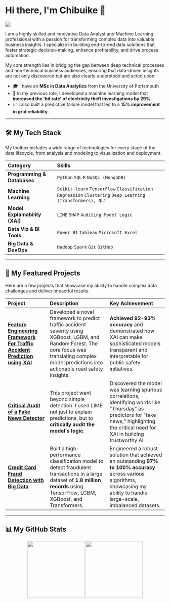 # Hi there, I'm Chibuike  👋

<a href="**[https://www.linkedin.com/in/chibuike-asuzu-2677401b5/]**"><img src="https://img.shields.io/badge/LinkedIn-0077B5?style=for-the-badge&logo=linkedin&logoColor=white"></a>

I am a highly skilled and innovative Data Analyst and Machine Learning professional with a passion for transforming complex data into valuable business insights. I specialize in building end-to-end data solutions that foster strategic decision-making, enhance profitability, and drive process automation.

My core strength lies in bridging the gap between deep technical processes and non-technical business audiences, ensuring that data-driven insights are not only discovered but are also clearly understood and acted upon.

- 🎓 I have an **MSc in Data Analytics** from the University of Portsmouth  
- 💼 In my previous role, I developed a machine learning model that **increased the 'hit rate' of electricity theft investigations by 29%**.
- 📈 I also built a predictive failure model that led to a **15% improvement in grid reliability**.

---

## 🛠️ My Tech Stack

My toolbox includes a wide range of technologies for every stage of the data lifecycle, from analysis and modeling to visualization and deployment.

| Category | Skills |
| :--- | :--- |
| **Programming & Databases** | `Python` `SQL` `R` `NoSQL (MongoDB)`  |
| **Machine Learning** | `Scikit-learn` `TensorFlow` `Classification` `Regression` `Clustering` `Deep Learning (Transformers), NLT`  |
| **Model Explainability (XAI)** | `LIME` `SHAP` `Auditing Model Logic`  |
| **Data Viz & BI Tools** | `Power BI` `Tableau` `Microsoft Excel`  |
| **Big Data & DevOps** | `Hadoop` `Spark` `Git` `GitHub`  |

---

## 🚀 My Featured Projects

Here are a few projects that showcase my ability to handle complex data challenges and deliver impactful results.

| Project | Description | Key Achievement |
| :--- | :--- | :--- |
| **[Feature Engineering Framework For Traffic Accident Prediction using XAI](https://github.com/cloonicux/Feature-Engineering-Framework-For-Traffic-Accident-Prediction-using-XAI)** | Developed a novel framework to predict traffic accident severity using XGBoost, LGBM, and Random Forest. The core focus was translating complex model predictions into actionable road safety insights. | **Achieved 92-93% accuracy** and demonstrated how XAI can make sophisticated models transparent and interpretable for public safety initiatives. |
| **[Critical Audit of a Fake News Detector](https://github.com/cloonicux/Fake-News-Detection)** | This project went beyond simple detection. I used LIME not just to explain predictions, but to **critically audit the model's logic**. | Discovered the model was learning spurious correlations, identifying words like "Thursday" as predictors for "fake news," highlighting the critical need for XAI in building trustworthy AI. |
| **[Credit Card Fraud Detection with Big Data](https://github.com/cloonicux/Credit-Card-Fraud-Detection)** | Built a high-performance classification model to detect fraudulent transactions in a large dataset of **1.8 million records** using TensorFlow, LGBM, XGBoost, and Transformers. | Engineered a robust solution that achieved an outstanding **97% to 100% accuracy** across various algorithms, showcasing my ability to handle large-scale, imbalanced datasets. |

---

## 📊 My GitHub Stats

<p align="center">
  <img height="180em" src="https://github-readme-stats.vercel.app/api?username=cloonicux&show_icons=true&theme=dracula&include_all_commits=true"/>
  <img height="180em" src="https://github-readme-stats.vercel.app/api/top-langs/?username=cloonicux&layout=compact&langs_count=8&theme=dracula"/>
</p>
